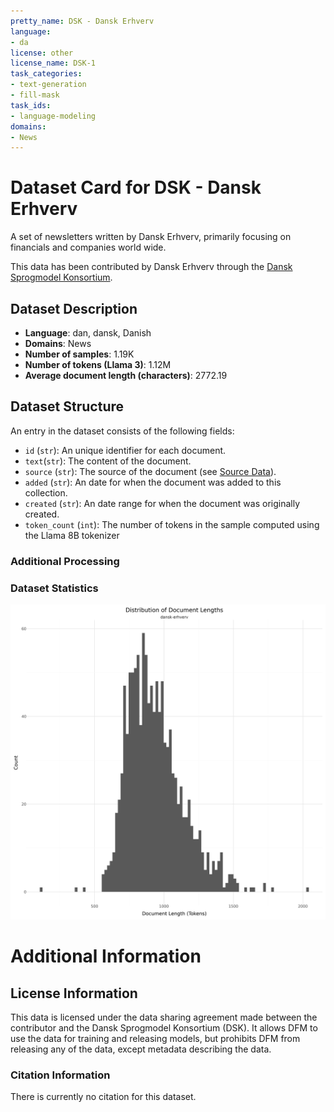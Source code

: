 ```yaml
---
pretty_name: DSK - Dansk Erhverv
language:
- da
license: other
license_name: DSK-1
task_categories:
- text-generation
- fill-mask
task_ids:
- language-modeling
domains:
- News
---
```


# Dataset Card for DSK - Dansk Erhverv

<!-- START-SHORT DESCRIPTION -->
A set of newsletters written by Dansk Erhverv, primarily focusing on financials and companies world wide.  
<!-- END-SHORT DESCRIPTION -->

This data has been contributed by Dansk Erhverv through the [Dansk Sprogmodel Konsortium](https://alexandra.dk/dsk).


## Dataset Description

<!-- START-DESC-STATS -->
- **Language**: dan, dansk, Danish
- **Domains**: News
- **Number of samples**: 1.19K
- **Number of tokens (Llama 3)**: 1.12M
- **Average document length (characters)**: 2772.19
<!-- END-DESC-STATS -->


## Dataset Structure
An entry in the dataset consists of the following fields:

- `id` (`str`): An unique identifier for each document.
- `text`(`str`): The content of the document.
- `source` (`str`): The source of the document (see [Source Data](#source-data)).
- `added` (`str`): An date for when the document was added to this collection.
- `created` (`str`): An date range for when the document was originally created.
- `token_count` (`int`): The number of tokens in the sample computed using the Llama 8B tokenizer


### Additional Processing


### Dataset Statistics

<!-- START-DATASET PLOTS -->
<p align="center">
<img src="./images/dist_document_length.png" width="600" style="margin-right: 10px;" />
</p>
<!-- END-DATASET PLOTS -->


# Additional Information

## License Information
This data is licensed under the data sharing agreement made between the contributor and the Dansk Sprogmodel Konsortium (DSK). 
It allows DFM to use the data for training and releasing models, but prohibits DFM from releasing any of the data, except metadata describing the data. 

### Citation Information

There is currently no citation for this dataset.
